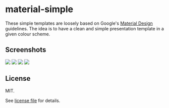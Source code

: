 # material-simple

These simple templates are loosely based on Google's [Material Design](https://material.google.com/) guidelines. The idea is to have a clean and simple presentation template in a given colour scheme.

## Screenshots

![](https://raw.githubusercontent.com/dohliam/libreoffice-impress-templates/master/user-contrib/material-simple/material-blue/Thumbnails/thumbnail.png)
![](https://raw.githubusercontent.com/dohliam/libreoffice-impress-templates/master/user-contrib/material-simple/material-green/Thumbnails/thumbnail.png)
![](https://raw.githubusercontent.com/dohliam/libreoffice-impress-templates/master/user-contrib/material-simple/material-red/Thumbnails/thumbnail.png)
![](https://raw.githubusercontent.com/dohliam/libreoffice-impress-templates/master/user-contrib/material-simple/material-pink/Thumbnails/thumbnail.png)

## License

MIT.

See [license file](LICENSE) for details.
